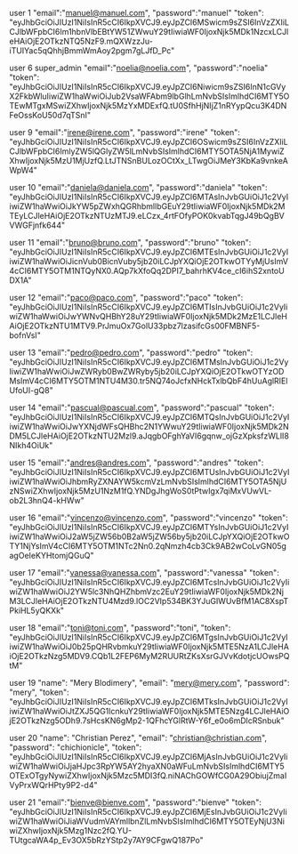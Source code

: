user 1
"email":"manuel@manuel.com",
"password":"manuel"
"token": "eyJhbGciOiJIUzI1NiIsInR5cCI6IkpXVCJ9.eyJpZCI6MSwicm9sZSI6InVzZXIiLCJlbWFpbCI6Im1hbnVlbEBtYW51ZWwuY29tIiwiaWF0IjoxNjk5MDk1NzcxLCJleHAiOjE2OTkzNTQ5NzF9.mQXWzzJu-iTUIYac5qQhhjBmmWmAoy2pgm7gLJfD_Pc"

user 6      super_admin
"email":"noelia@noelia.com",
"password":"noelia"
"token": "eyJhbGciOiJIUzI1NiIsInR5cCI6IkpXVCJ9.eyJpZCI6Niwicm9sZSI6InN1cGVyX2FkbWluIiwiZW1haWwiOiJub2VsaWFAbm9lbGlhLmNvbSIsImlhdCI6MTY5OTEwMTgxMSwiZXhwIjoxNjk5MzYxMDExfQ.tU0SfhHjNIjZ1nRYypQcu3K4DNFeOssKoU50d7qTSnI"

user 9
"email":"irene@irene.com",
"password":"irene"
"token": "eyJhbGciOiJIUzI1NiIsInR5cCI6IkpXVCJ9.eyJpZCI6OSwicm9sZSI6InVzZXIiLCJlbWFpbCI6ImlyZW5lQGlyZW5lLmNvbSIsImlhdCI6MTY5OTA5NjA1MywiZXhwIjoxNjk5MzU1MjUzfQ.LtJTNSnBULozOCtXx_LTwgOiJMeY3KbKa9vnkeAWpW4"

user 10
"email":"daniela@daniela.com",
"password":"daniela"
"token": "eyJhbGciOiJIUzI1NiIsInR5cCI6IkpXVCJ9.eyJpZCI6MTAsInJvbGUiOiJ1c2VyIiwiZW1haWwiOiJkYW5pZWxhQGRhbmllbGEuY29tIiwiaWF0IjoxNjk5MDk2MTEyLCJleHAiOjE2OTkzNTUzMTJ9.eLCzx_4rtFOfyPOK0kvabTqgJ49bQgBVVWGFjnfk644"

user 11
"email":"bruno@bruno.com",
"password":"bruno"
"token": "eyJhbGciOiJIUzI1NiIsInR5cCI6IkpXVCJ9.eyJpZCI6MTEsInJvbGUiOiJ1c2VyIiwiZW1haWwiOiJicnVub0BicnVuby5jb20iLCJpYXQiOjE2OTkwOTYyMjUsImV4cCI6MTY5OTM1NTQyNX0.AQp7kXfoQq2DPI7_bahrhKV4ce_cI6ihS2xntoUDX1A"

user 12
"email":"paco@paco.com",
"password":"paco"
"token": "eyJhbGciOiJIUzI1NiIsInR5cCI6IkpXVCJ9.eyJpZCI6MTIsInJvbGUiOiJ1c2VyIiwiZW1haWwiOiJwYWNvQHBhY28uY29tIiwiaWF0IjoxNjk5MDk2MzE1LCJleHAiOjE2OTkzNTU1MTV9.PrJmuOx7GolU33pbz7lzasifcGs00FMBNF5-bofnVsI"

user 13
"email":"pedro@pedro.com",
"password":"pedro"
"token": "eyJhbGciOiJIUzI1NiIsInR5cCI6IkpXVCJ9.eyJpZCI6MTMsInJvbGUiOiJ1c2VyIiwiZW1haWwiOiJwZWRyb0BwZWRyby5jb20iLCJpYXQiOjE2OTkwOTYzODMsImV4cCI6MTY5OTM1NTU4M30.tr5NQ74oJcfxNHckTxlbQbF4hUuAglRIElUfoUI-gQ8"

user 14
"email":"pascual@pascual.com",
"password":"pascual"
"token": "eyJhbGciOiJIUzI1NiIsInR5cCI6IkpXVCJ9.eyJpZCI6MTQsInJvbGUiOiJ1c2VyIiwiZW1haWwiOiJwYXNjdWFsQHBhc2N1YWwuY29tIiwiaWF0IjoxNjk5MDk2NDM5LCJleHAiOjE2OTkzNTU2Mzl9.aJqgbOFghYaVI6gqnw_ojGzXpksfzWLlI8NIkh4OiUk"

user 15
"email":"andres@andres.com",
"password":"andres"
"token": "eyJhbGciOiJIUzI1NiIsInR5cCI6IkpXVCJ9.eyJpZCI6MTUsInJvbGUiOiJ1c2VyIiwiZW1haWwiOiJhbmRyZXNAYW5kcmVzLmNvbSIsImlhdCI6MTY5OTA5NjUzNSwiZXhwIjoxNjk5MzU1NzM1fQ.YNDgJhgWoS0tPtwIgx7qiMxVUwVL-ob2L3hnQ4-kHWw"

user 16
"email":"vincenzo@vincenzo.com",
"password":"vincenzo"
"token": "eyJhbGciOiJIUzI1NiIsInR5cCI6IkpXVCJ9.eyJpZCI6MTYsInJvbGUiOiJ1c2VyIiwiZW1haWwiOiJ2aW5jZW56b0B2aW5jZW56by5jb20iLCJpYXQiOjE2OTkwOTY1NjYsImV4cCI6MTY5OTM1NTc2Nn0.2qNmzh4cb3Ck9AB2wCoLvGN05gagOeIeKYHtomjQGuQ"

user 17
"email":"vanessa@vanessa.com",
"password":"vanessa"
"token": "eyJhbGciOiJIUzI1NiIsInR5cCI6IkpXVCJ9.eyJpZCI6MTcsInJvbGUiOiJ1c2VyIiwiZW1haWwiOiJ2YW5lc3NhQHZhbmVzc2EuY29tIiwiaWF0IjoxNjk5MDk2NjM3LCJleHAiOjE2OTkzNTU4Mzd9.lOC2VIp534BK3YJuGIWUvBfM1AC8XspTPkiHL5yQKXk"

user 18
"email":"toni@toni.com",
"password":"toni",
"token": "eyJhbGciOiJIUzI1NiIsInR5cCI6IkpXVCJ9.eyJpZCI6MTgsInJvbGUiOiJ1c2VyIiwiZW1haWwiOiJ0b25pQHRvbmkuY29tIiwiaWF0IjoxNjk5MTE5NzA1LCJleHAiOjE2OTkzNzg5MDV9.CQb1L2FEP6MyM2RUURtZKsXsrGJVvKdotjcUOwsPQtM"


user 19
"name": "Mery Blodimery",
"email": "mery@mery.com",
"password": "mery",
"token": "eyJhbGciOiJIUzI1NiIsInR5cCI6IkpXVCJ9.eyJpZCI6MTksInJvbGUiOiJ1c2VyIiwiZW1haWwiOiJtZXJ5QG1lcnkuY29tIiwiaWF0IjoxNjk5MTE5Nzg4LCJleHAiOjE2OTkzNzg5ODh9.7sHcsKN6gMp2-1QFhcYGlRtW-Y6f_e0o6mDlcRSnbuk"    

user 20
"name": "Christian Perez",
"email": "christian@christian.com",
"password": "chichionicle",
"token": "eyJhbGciOiJIUzI1NiIsInR5cCI6IkpXVCJ9.eyJpZCI6MjAsInJvbGUiOiJ1c2VyIiwiZW1haWwiOiJjaHJpc3RpYW5AY2hyaXN0aWFuLmNvbSIsImlhdCI6MTY5OTExOTgyNywiZXhwIjoxNjk5Mzc5MDI3fQ.niNAChGOWfCG0A29ObiujZmaIVyPrxWQrHPty9P2-d4"

user 21
"email":"bienve@bienve.com",
"password":"bienve"
"token": "eyJhbGciOiJIUzI1NiIsInR5cCI6IkpXVCJ9.eyJpZCI6MjEsInJvbGUiOiJ1c2VyIiwiZW1haWwiOiJiaWVudmVAYmllbnZlLmNvbSIsImlhdCI6MTY5OTEyNjU3NiwiZXhwIjoxNjk5Mzg1Nzc2fQ.YU-TUtgcaWA4p_Ev3OX5bRzYStp2y7AY9CFgwQ187Po"